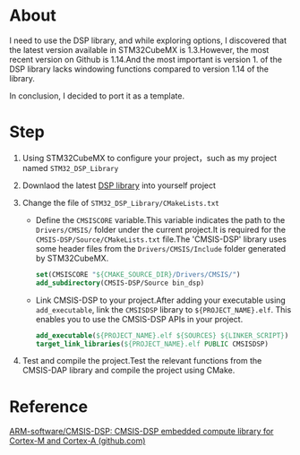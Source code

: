 # About

I need to use the DSP library, and while exploring options, I discovered that the latest version available in STM32CubeMX is 1.3.However, the most recent version on Github is 1.14.And the most important is version 1. of the DSP library lacks windowing functions compared to version 1.14 of the library.

In conclusion, I decided to port it as a template.

# Step

1. Using STM32CubeMX to configure your project，such as my project named `STM32_DSP_Library`

2. Downlaod the latest [DSP library](https://github.com/ARM-software/CMSIS-DSP) into yourself project

3. Change the file of `STM32_DSP_Library/CMakeLists.txt`
    - Define the `CMSISCORE` variable.This variable indicates the path to the `Drivers/CMSIS/` folder under the current project.It is required for the `CMSIS-DSP/Source/CMakeLists.txt` file.The 'CMSIS-DSP' library uses some header files from the `Drivers/CMSIS/Include` folder generated by STM32CubeMX.
      ```cmake
      set(CMSISCORE "${CMAKE_SOURCE_DIR}/Drivers/CMSIS/")
      add_subdirectory(CMSIS-DSP/Source bin_dsp)
      ```
    - Link CMSIS-DSP to your project.After adding your executable using `add_executable`, link the `CMSISDSP` library to `${PROJECT_NAME}.elf`. This enables you to use the CMSIS-DSP APIs in your project. 
      ```cmake
      add_executable(${PROJECT_NAME}.elf ${SOURCES} ${LINKER_SCRIPT})
      target_link_libraries(${PROJECT_NAME}.elf PUBLIC CMSISDSP)
      ```
4. Test and compile the project.Test the relevant functions from the CMSIS-DAP library and compile the project using CMake.

# Reference

[ARM-software/CMSIS-DSP: CMSIS-DSP embedded compute library for Cortex-M and Cortex-A (github.com)](https://github.com/ARM-software/CMSIS-DSP/issues/114)

